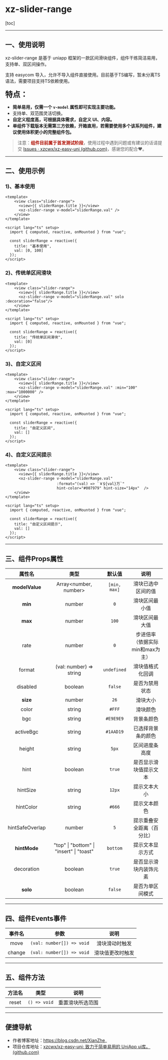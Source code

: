# xz-slider-range

[toc]

---

## 一、使用说明

xz-slider-range 是基于 uniapp 框架的一款区间滑块组件，组件干练简洁易用，支持单、双区间操作。

支持 easycom 导入，允许不导入组件直接使用。目前基于TS编写，暂未分离TS语法，需要项目支持TS依赖使用。

<font size=5>**特点：**</font>

- **简单易用，仅需一个 `v-model` 属性即可实现主要功能。**
- 支持单、双范围灵活切换。
- **自定义程度高，可根据具体需求，自定义 UI、内容。**
- **单组件下载版本无需第三方依赖，开箱直用，若需要使用多个该系列组件，建议使用体积更小的完整组件包。**

>  注意：<font color=bold>**组件目前属于首发测试阶段**</font>，使用过程中遇到问题或有建议的话请提交 [Issues · xzcwx/xz-easy-uni (github.com)](https://github.com/xzcwx/xz-easy-uni/issues)，感谢您的配合❤。



---

## 二、使用示例

### 1)、基本使用

```vue
<template>
    <view class="slider-range">
      <view>{{ sliderRange.title }}</view>
      <xz-slider-range v-model="sliderRange.val" />
    </view>
</template>

<script lang="ts" setup>
  import { computed, reactive, onMounted } from "vue";

  const sliderRange = reactive({
    title: "基本使用",
    val: [0, 100]
  });
</script>
```



### 2)、传统单区间滑块

```vue
<template>
    <view class="slider-range">
      <view>{{ sliderRange.title }}</view>
      <xz-slider-range v-model="sliderRange.val" solo :decoration="false"/>
    </view>
</template>

<script lang="ts" setup>
  import { computed, reactive, onMounted } from "vue";

  const sliderRange = reactive({
    title: "传统单区间滑块",
    val: [0]
  });
</script>
```



### 3)、自定义区间

```vue
<template>
    <view class="slider-range">
      <view>{{ sliderRange.title }}</view>
      <xz-slider-range v-model="sliderRange.val" :min="100" :max="1000000" />
    </view>
</template>

<script lang="ts" setup>
  import { computed, reactive, onMounted } from "vue";

  const sliderRange = reactive({
    title: "自定义区间",
    val: []
  });
</script>
```



### 4)、自定义区间提示

```vue
<template>
    <view class="slider-range">
      <view>{{ sliderRange.title }}</view>
      <xz-slider-range v-model="sliderRange.val" 
                       :format="(val) => `￥${val}万`"
                       hint-color="#007979" hint-size="14px"  />
    </view>
</template>

<script lang="ts" setup>
  import { computed, reactive, onMounted } from "vue";

  const sliderRange = reactive({
    title: "自定义区间提示",
    val: []
  });
</script>
```





---

## 三、组件Props属性

| 属性名 | 类型 | 默认值 | 说明 |
| :-: | :-: | :-: | :-: |
| **modelValue** | Array<number, number> | `[min, max]` | 滑块已选中区间的值 |
| **min** | number | `0` | 滑块区间最小值 |
| **max** | number | `100` | 滑块区间最大值 |
| rate | number | `0` |               步进倍率（依据实际min和max为主）               |
| format | (val: number) => string | `undefined` |                       滑块值格式化回调                       |
| disabled | boolean | `false` | 是否为禁用状态 |
| **size** | number | `26` |                           滑块大小                           |
| color | string |    `#FFF`    |                           滑块颜色                           |
| bgc | string | `#E9E9E9` | 背景条颜色 |
| activeBgc | string | `#1AAD19` | 已选择背景条的颜色 |
| height | string | `5px` | 区间进度条高度 |
| hint | boolean | `true` | 是否显示滑块值提示文本 |
| hintSize | string | `12px` | 提示文本大小 |
| hintColor | string | `#666` | 提示文本颜色 |
| hintSafeOverlap | number | `5` | 提示重叠安全距离（百分比） |
| **hintMode** | "top" \| "bottom" \| "insert" \| "toast" | `bottom` | 提示文本显示方式 |
| decoration | boolean | `true` | 是否显示滑块内装饰元素 |
| **solo** | boolean | `false` | 是否为单区间模式 |


---

## 四、组件Events事件

| 事件名 |           参数            |       说明       |
| :----: | :-----------------------: | :--------------: |
|  move  | `(val: number[]) => void` |  滑块滑动时触发  |
| change | `(val: number[]) => void` | 滑块值更改时触发 |



---

## 五、组件方法

| 方法名 |     类型     |       说明       |
| :----: | :----------: | :--------------: |
| reset  | `() => void` | 重置滑块所选范围 |



---

## 便捷导航

- 作者博客地址：https://blog.csdn.net/XianZhe_
- 项目仓库地址：[xzcwx/xz-easy-uni: 致力于简单易用的 UniApp ui库。 (github.com)](https://github.com/xzcwx/xz-easy-uni)
